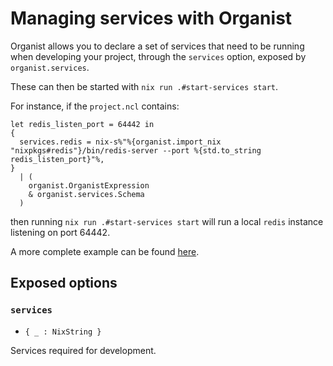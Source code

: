 # Managing services with Organist

Organist allows you to declare a set of services that need to be running when developing your project, through the `services` option, exposed by `organist.services`.

These can then be started with `nix run .#start-services start`.

For instance, if the `project.ncl` contains:

```nickel
let redis_listen_port = 64442 in
{
  services.redis = nix-s%"%{organist.import_nix "nixpkgs#redis"}/bin/redis-server --port %{std.to_string redis_listen_port}"%,
}
  | (
    organist.OrganistExpression
    & organist.services.Schema
  )
```

then running `nix run .#start-services start` will run a local `redis` instance listening on port 64442.

A more complete example can be found [here](../examples/services/project.ncl).

## Exposed options

### `services`

 - `{ _ : NixString }`

Services required for development.
